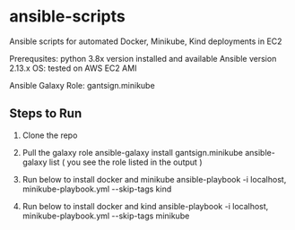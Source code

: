 # ansible-scripts
Ansible scripts for automated Docker, Minikube, Kind deployments in EC2


Prerequsites:
python 3.8x version installed and available
Ansible version 2.13.x
OS: tested on AWS EC2 AMI

Ansible Galaxy Role: gantsign.minikube

<h2> Steps to Run </h2>

1) Clone the repo
2) Pull the galaxy role
   ansible-galaxy install gantsign.minikube
   ansible-galaxy list ( you see the role listed in the output )


3) Run below to install docker and minikube
   ansible-playbook -i localhost, minikube-playbook.yml --skip-tags kind

5) Run below to install docker and kind
ansible-playbook -i localhost, minikube-playbook.yml --skip-tags minikube
